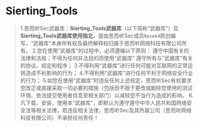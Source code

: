 # Sierting_Tools

[](./img/sierting_tools.png)

> 1.思而听Sec武器库：**Sierting_Tools武器库**（以下简称“武器库”）及**Sierting_Tools武器库使用指北**，是由思而听Sec成员`Resek4`原创编写，“武器库”本身所有权及最终解释权归属于思而听网络科技有限公司所有。 2.您在使用“武器库”的过程中，必须遵循以下原则： 遵守中国有关的法律和法规；不得为任何非法目的而使用“武器库” 遵守所有与“武器库”有关的协议、规定和程序； 3.不得利用“武器库”进行任何可能对互联网的正常运转造成不利影响的行为； 4.不得利用“武器库”进行任何不利于网络安全行业的行为； 5.如您在使用“武器库”时违反任何上述规定，思而听Sec有权要求您改正或直接采取一切必要的措施（包括但不限于更改或删除您使用的测试环境、依法提交使用者信息至相关部门）以减轻您不当行为造成的影响。 6.凡下载，安装，使用本“武器库”，即默认为遵守遵守中华人民共和国网络安全法等相关法律，若违反相关法律，思而听Sec及其所属公司（思而听网络科技有限公司）不承担任何责任！
